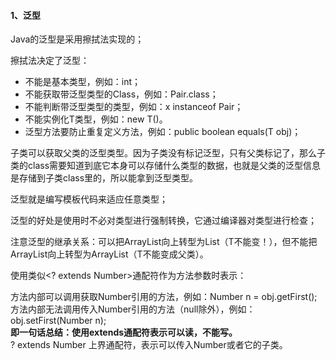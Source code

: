 #### 1、泛型
Java的泛型是采用擦拭法实现的；

擦拭法决定了泛型<T>：

* 不能是基本类型，例如：int；
* 不能获取带泛型类型的Class，例如：Pair<String>.class；
* 不能判断带泛型类型的类型，例如：x instanceof Pair<String>；
* 不能实例化T类型，例如：new T()。
* 泛型方法要防止重复定义方法，例如：public boolean equals(T obj)；

子类可以获取父类的泛型类型<T>。因为子类没有标记泛型，只有父类标记了，那么子类的class需要知道到底它本身可以存储什么类型的数据，也就是父类的泛型信息是存储到子类class里的，所以能拿到泛型类型。

泛型就是编写模板代码来适应任意类型；

泛型的好处是使用时不必对类型进行强制转换，它通过编译器对类型进行检查；

注意泛型的继承关系：可以把ArrayList<Integer>向上转型为List<Integer>（T不能变！），但不能把ArrayList<Integer>向上转型为ArrayList<Number>（T不能变成父类）。

使用类似<? extends Number>通配符作为方法参数时表示：

方法内部可以调用获取Number引用的方法，例如：Number n = obj.getFirst(); <br>
方法内部无法调用传入Number引用的方法（null除外），例如：obj.setFirst(Number n); <br>
**即一句话总结：使用extends通配符表示可以读，不能写。** <br>
? extends Number 上界通配符，表示可以传入Number或者它的子类。

